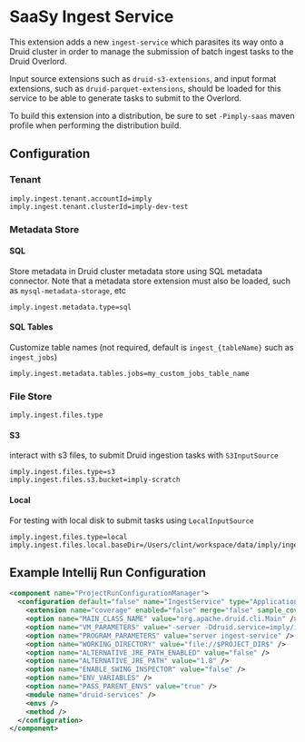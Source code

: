 <!--
  ~ Copyright (c) Imply Data, Inc. All rights reserved.
  ~
  ~ This software is the confidential and proprietary information
  ~ of Imply Data, Inc. You shall not disclose such Confidential
  ~ Information and shall use it only in accordance with the terms
  ~ of the license agreement you entered into with Imply.
  -->

# SaaSy Ingest Service

This extension adds a new `ingest-service` which parasites its way onto a Druid cluster in order to manage the submission of batch ingest tasks to the Druid Overlord.

Input source extensions such as `druid-s3-extensions`, and input format extensions, such as `druid-parquet-extensions`,  should be loaded for this service to be able to generate tasks to submit to the Overlord.

To build this extension into a distribution, be sure to set `-Pimply-saas` maven profile when performing the distribution build.
 
## Configuration

### Tenant
```
imply.ingest.tenant.accountId=imply
imply.ingest.tenant.clusterId=imply-dev-test
```

### Metadata Store

#### SQL
Store metadata in Druid cluster metadata store using SQL metadata connector. Note that a metadata store extension must also be loaded, such as `mysql-metadata-storage`, etc
```
imply.ingest.metadata.type=sql
```

#### SQL Tables
Customize table names (not required, default is `ingest_{tableName}` such as `ingest_jobs`)
```
imply.ingest.metadata.tables.jobs=my_custom_jobs_table_name
```

### File Store
`imply.ingest.files.type`

#### S3
interact with s3 files, to submit Druid ingestion tasks with `S3InputSource`
```
imply.ingest.files.type=s3
imply.ingest.files.s3.bucket=imply-scratch
```

#### Local
For testing with local disk to submit tasks using `LocalInputSource`
```
imply.ingest.files.type=local
imply.ingest.files.local.baseDir=/Users/clint/workspace/data/imply/ingest/
```


## Example Intellij Run Configuration

```xml
<component name="ProjectRunConfigurationManager">
  <configuration default="false" name="IngestService" type="Application" factoryName="Application">
    <extension name="coverage" enabled="false" merge="false" sample_coverage="true" runner="idea" />
    <option name="MAIN_CLASS_NAME" value="org.apache.druid.cli.Main" />
    <option name="VM_PARAMETERS" value="-server -Ddruid.service=imply/ingest -Duser.timezone=UTC -Dfile.encoding=UTF-8 -Xmx4g -XX:+UseG1GC -XX:MaxGCPauseMillis=100 -XX:MaxDirectMemorySize=2G -Djava.util.logging.manager=org.apache.logging.log4j.jul.LogManager -Dorg.jboss.logging.provider=slf4j -Dlog4j.configurationFile=$PROJECT_DIR$/core/src/main/resources/log4j2.xml -Dlog4j.configurationFile=$PROJECT_DIR$/core/src/main/resources/log4j2.xml -Ddruid.host=localhost -Ddruid.extensions.directory=$PROJECT_DIR$/distribution/target/extensions/ -Ddruid.extensions.hadoopDependenciesDir=$PROJECT_DIR$/distribution/target/hadoop-dependencies/ -Ddruid.extensions.loadList=[\&quot;ingest-service\&quot;,\&quot;mysql-metadata-storage\&quot;,\&quot;druid-s3-extensions\&quot;,\&quot;druid-avro-extensions\&quot;,\&quot;druid-parquet-extensions\&quot;,\&quot;druid-orc-extensions\&quot;] -Ddruid.zk.service.host=localhost -Ddruid.metadata.storage.type=mysql -Ddruid.metadata.storage.connector.connectURI=&quot;jdbc:mysql://localhost:3306/druid&quot; -Ddruid.metadata.storage.connector.user=druid -Ddruid.metadata.storage.connector.password=diurd -Ddruid.emitter=logging -Ddruid.server.http.numThreads=100 -Ddruid.emitter.logging.logLevel=debug -Ddruid.generic.useDefaultValueForNull=false -Dimply.ingest.tenant.accountId=imply -Dimply.ingest.tenant.clusterId=clint-laptop -Dimply.ingest.files.type=local -Dimply.ingest.files.local.baseDir=/Users/clint/workspace/data/imply/ingest/ -Dimply.ingest.metadata.type=sql" />
    <option name="PROGRAM_PARAMETERS" value="server ingest-service" />
    <option name="WORKING_DIRECTORY" value="file://$PROJECT_DIR$" />
    <option name="ALTERNATIVE_JRE_PATH_ENABLED" value="false" />
    <option name="ALTERNATIVE_JRE_PATH" value="1.8" />
    <option name="ENABLE_SWING_INSPECTOR" value="false" />
    <option name="ENV_VARIABLES" />
    <option name="PASS_PARENT_ENVS" value="true" />
    <module name="druid-services" />
    <envs />
    <method />
  </configuration>
</component>
```